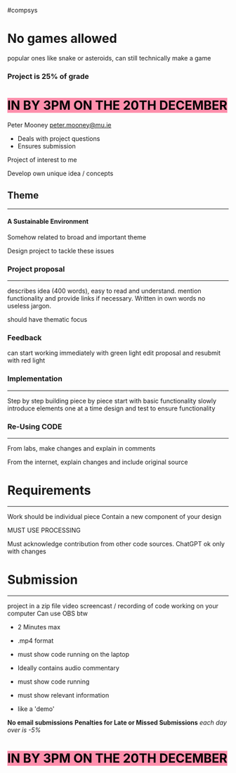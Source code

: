 #compsys 

# No games allowed
popular ones like snake or asteroids, can still technically make a game


### Project is 25% of grade

# <mark style="background: #FF5582A6;">IN BY 3PM ON THE 20TH DECEMBER</mark>

Peter Mooney
peter.mooney@mu.ie
- Deals with project questions
- Ensures submission

Project of interest to me

Develop own unique idea / concepts

## Theme
---
#### A Sustainable Environment
Somehow related to broad and important theme

Design project to tackle these issues


### Project proposal
---
describes idea (400 words), easy to read and understand. mention functionality and provide links if necessary. Written in own words no useless jargon.

should have thematic focus

### Feedback
can start working immediately with green light
edit proposal and resubmit with red light


### Implementation
---
Step by step building piece by piece
start with basic functionality
slowly introduce elements one at a time
design and test to ensure functionality

### Re-Using CODE
---
From labs, make changes and explain in comments

From the internet, explain changes and include original source

# Requirements
---
Work should be individual piece
Contain a new component of your design

MUST USE PROCESSING

Must acknowledge contribution from other code sources.
ChatGPT ok only with changes

# Submission
---
project in a zip file
video screencast / recording of code working on your computer
Can use OBS btw
- 2 Minutes max
- .mp4 format
- must show code running on the laptop

- Ideally contains audio commentary
- must show code running
- must show relevant information
- like a 'demo'

**No email submissions**
**Penalties for Late or Missed Submissions**
*each day over is -5%*
# <mark style="background: #FF5582A6;">IN BY 3PM ON THE 20TH DECEMBER</mark>
